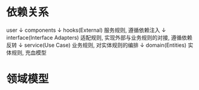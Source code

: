 # 依赖关系
user
 ↓
components
 ↓
hooks(External) 服务规则, 遵循依赖注入
 ↓
interface(Interface Adapters) 适配规则, 实现外部与业务规则的对接, 遵循依赖反转
 ↓
service(Use Case) 业务规则, 对实体规则的编排
 ↓
domain(Entities) 实体规则, 充血模型

# 领域模型